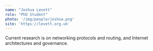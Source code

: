 ```yaml
---
name: "Joshua Levett"
role: "PhD Student"
photo: '/img/people/joshua.png'
site: 'https://levett.org.uk'
---
```


Current research is on networking protocols and routing, and Internet architectures and governance.